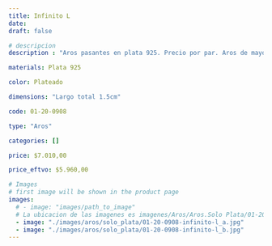 ```yaml
---
title: Infinito L
date: 
draft: false

# descripcion
description : "Aros pasantes en plata 925. Precio por par. Aros de mayor grosor que los otros modelos de infinito."

materials: Plata 925

color: Plateado

dimensions: "Largo total 1.5cm"

code: 01-20-0908

type: "Aros"

categories: []

price: $7.010,00

price_eftvo: $5.960,00

# Images
# first image will be shown in the product page
images:
  # - image: "images/path_to_image"
  # La ubicacion de las imagenes es imagenes/Aros/Aros.Solo Plata/01-20-0908-infinito-l
  - image: "./images/aros/solo_plata/01-20-0908-infinito-l_a.jpg"
  - image: "./images/aros/solo_plata/01-20-0908-infinito-l_b.jpg"
---
```

